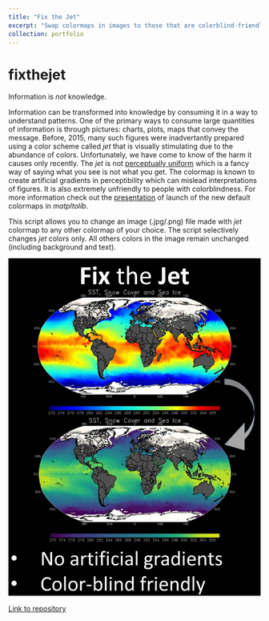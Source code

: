 ```yaml
---
title: "Fix the Jet"
excerpt: "Swap colormaps in images to those that are colorblind-friendly and perceptually uniform <br/><img src='/images/fixthejet.jpg'>"
collection: portfolio
---
```


# fixthejet

Information is *not* knowledge. 

Information can be transformed into knowledge by consuming it in a way to understand patterns. One of the primary ways to consume large quantities of information is through pictures: charts, plots, maps that convey the message. Before, 2015, many such figures were inadvertantly prepared using a color scheme called _jet_ that is visually stimulating due to the abundance of colors. Unfortunately, we have come to know of the harm it causes only recently. The _jet_ is not [perceptually uniform](https://programmingdesignsystems.com/color/perceptually-uniform-color-spaces/) which is a fancy way of saying what you see is not what you get. The colormap is known to create artificial gradients in perceptibility which can mislead interpretations of figures. It is also extremely unfriendly to people with colorblindness. For more information check out the [presentation](https://www.youtube.com/watch?v=xAoljeRJ3lU) of launch of the new default colormaps in _matpltolib_. 

This script allows you to change an image (.jpg/.png) file made with _jet_ colormap to any other colormap of your choice. The script selectively changes _jet_ colors only. All others colors in the image remain unchanged (including background and text). 

<img src='/images/fixthejet.jpg'>

[Link to repository](https://github.com/kkraoj/fixthejet)

